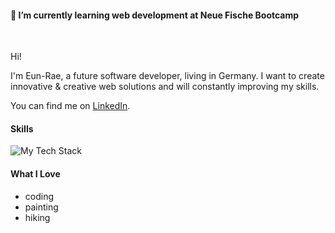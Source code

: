 #### 🌱 I’m currently learning web development at Neue Fische Bootcamp
<br>

Hi!

I'm Eun-Rae, a future software developer, living in Germany.
I want to create innovative & creative web solutions and will constantly improving my skills.

You can find me on [LinkedIn](https://www.linkedin.com/in/eun-rae-lee-schaffer-451392302/).

#### Skills

![My Tech Stack](https://github-readme-tech-stack.vercel.app/api/cards?lineCount=3&theme=github&bg=%23FFFFFF&badge=%23EAEFFC&border=%23D8DEE4&titleColor=%230969DA&line1=HTML%2CHTML%2C000000%3BCSS%2CCSS%2C000000%3BJava+Script%2CJava+Script%2C000000%3BReact%2CReact%2C000000%3B&line2=Next.js%2CNext.js%2C000000%3BNode.js%2CNode.js%2C000000%3BGit%2CGit%2C000000%3B&line3=Mongo+DB+%2CMongo+DB+%2C000000%3BPostgreSQL+%2CPostgreSQL+%2C000000%3B)
<br>

#### What I Love

- coding
- painting
- hiking
